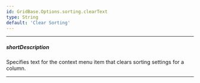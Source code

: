 ```yaml
---
id: GridBase.Options.sorting.clearText
type: String
default: 'Clear Sorting'
---
```

---
##### shortDescription
Specifies text for the context menu item that clears sorting settings for a column.

---
